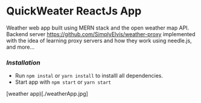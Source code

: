 # QuickWeater ReactJs App

Weather web app built using MERN stack and the open weather map API. Backend server https://github.com/SimplyElvis/weather-proxy implemented with the idea of learning proxy servers and how they work using needle.js, and more...

### _Installation_

- Run `npm instal` or `yarn install` to installl all dependencies.
- Start app with `npm start` or `yarn start`

[weather app)[./weatherApp.jpg]
